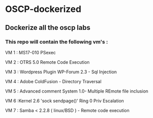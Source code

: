 # OSCP-dockerized
## Dockerize  all the oscp labs
### This repo will contain the following vm's :


VM 1 : MS17-010 PSexec

VM 2 : OTRS 5.0 Remote Code Execution

VM 3 : Wordpress Plugin WP-Forum 2.3 - Sql Injection

VM 4 : Adobe ColdFusion - Directory Traversal

VM 5 : Advanced comment System 1.0- Multiple REmote file inclusion

VM 6 :Kernel 2.6 'sock sendpage()' Ring 0 Priv Escalation

VM 7 : Samba < 2.2.8 ( linux/BSD ) - Remote code execution
